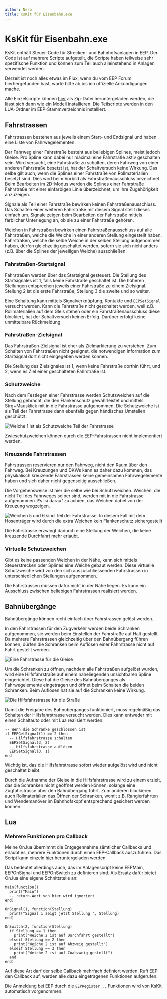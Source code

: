 ```yaml
---
author: Nero
title: KsKit für Eisenbahn.exe
---
```


# KsKit für Eisenbahn.exe

KsKit enthält Steuer-Code für Strecken- und Bahnhofsanlagen in EEP.
Der Code ist auf mehrere Scripte aufgeteilt, die Scripte haben teilweise sehr spezifische Funktion und können zum Teil auch alleinstehend in Anlagen verwendet werden.

Derzeit ist noch alles etwas im Flux, wenn du vom EEP Forum hierhergefunden hast, warte bitte ab bis ich offizielle Ankündigungen mache.

Alle Einzelscripte können [hier](https://github.com/nero/kskit/archive/refs/heads/master.zip) als Zip-Datei heruntergeladen werden, die lässt sich dann wie ein Modell installieren.
Die Teilscripte werden in den LUA-Ordner im EEP-Stammverzeichnis installiert.

## Fahrstrassen

Fahrstrassen bestehen aus jeweils einem Start- und Endsignal und haben eine Liste von Fahrwegelementen:

Der Fahrweg einer Fahrstraße besteht aus beliebigen Splines, meist jedoch Gleise.
Pro Spline kann dabei nur maximal eine Fahrstraße aktiv geschalten sein.
Wird versucht, eine Fahrstraße zu schalten, deren Fahrweg von einer anderen Fahrstraße besetzt ist, hat der Schaltversuch keine Wirkung.
Das selbe gilt auch, wenn die Splines einer Fahrstraße von Rollmaterialien besetzt sind.
Dies wird beim Vorbild als Fahrstraßenausschluss bezeichnet.
Beim Bearbeiten im 2D-Modus werden die Splines einer Fahrstraße Fahrstraße mit einer einfarbigen Linie überzeichnet, um ihre Zugehörigkeit anzuzeigen.

Signale als Teil einer Fahrstraße bewirken keinen Fahrstraßenausschluss.
Das Schalten einer weiteren Fahrstraße mit diesem Signal stellt dieses einfach um.
Signale zeigen beim Bearbeiten der Fahrstraße mittels farblicher Unterlegung an, ob sie zu einer Fahrstraße gehören.

Weichen in Fahrstraßen bewirken einen Fahrstraßenausschluss auf alle Fahrstraßen, welche die Weiche in einer anderen Stellung eingestellt haben.
Fahrstraßen, welche die selbe Weiche in der selben Stellung aufgenommen haben, dürfen gleichzeitig geschaltet werden, sofern sie sich nicht anders (z.B. über die Splines der jeweiligen Weiche) ausschließen.

### Fahrstraßen-Startsignal

Fahrstraßen werden über das Startsignal gesteuert.
Die Stellung des Startsignales ist 1, falls keine Fahrstraße geschaltet ist.
Die höheren Stellungen entsprechen jeweils einer Fahrstraße zu einem Zielsignal.
Stellung 2 ist die erste Fahrstraße, Stellung 3 die zweite und so weiter.

Eine Schaltung kann mittels Signalverknüpfung, Kontakte und `EEPSetSignal` versucht werden.
Kann die Fahrstraße nicht geschaltet werden, weil z.B. Rollmaterialien auf dem Gleis stehen oder ein Fahrstraßenausschluss diese blockiert, hat der Schaltversuch keinen Erfolg.
Darüber erfolgt keine unmittelbare Rückmeldung.

### Fahrstraßen-Zielsignal

Das Fahrstraßen-Zielsignal ist eher als Zielmarkierung zu verstehen.
Zum Schalten von Fahrstraßen nicht geeignet, die notwendigen Information zum Startsignal dort nicht eingegeben werden können.

Die Stellung des Zielsignales ist 1, wenn keine Fahrstraße dorthin führt, und 2, wenn es Ziel einer geschalteten Fahrstraße ist.

### Schutzweiche

Nach dem Festlegen einer Fahrstrasse werden Schutzweichen auf die Stellung gebracht, die den Flankenschutz gewährleistet und mittels Strg+Mausklick mit in die Fahrstrasse aufgenommen.
Die Schutzweiche ist als Teil der Fahrstrasse dann ebenfalls gegen händisches Umstellen geschützt.

![Weiche 1 ist als Schutzweiche Teil der Fahrstrasse](img/schutzweiche.png)

Zwieschutzweichen können durch die EEP-Fahrstrassen nicht implementiert werden.

### Kreuzende Fahrstrassen

Fahrstrassen reservieren nur den Fahrweg, nicht den Raum über den Fahrweg.
Bei Kreuzungen und DKWs kann es daher dazu kommen, das physikalisch kreuzende Fahrstrassen keine gemeinsamen Fahrwegelemente haben und sich daher nicht gegenseitig ausschließen.

Die Vorgehensweise ist hier die selbe wie bei Schutzweichen.
Weichen, die nicht Teil des Fahrweges selber sind, werden mit in die Fahrstrasse aufgenommen.
Es ist darauf zu achten, das Weichen dabei von der Kreuzung wegzeigen.

![Weichen 5 und 6 sind Teil der Fahrstrasse. In diesem Fall mit dem Hosenträger wird durch die extra Weichen kein Flankenschutz sichergestellt](img/kreuzung.png)

Die Fahrstrasse erzwingt dadurch eine Stellung der Weichen, die keine kreuzende Durchfahrt mehr erlaubt.

### Virtuelle Schutzweichen

Gibt es keine passenden Weichen in der Nähe, kann sich mittels Steuerstrecken oder Splines eine Weiche gebaut werden.
Diese virtuelle Schutzweiche wird von den sich auszuschliessenden Fahrstrassen in unterschiedlichen Stellungen aufgenommen.

Die Fahrstrassen müssen dafür nicht in der Nähe liegen.
Es kann ein Ausschluss zwischen beliebigen Fahrstrassen realisiert werden.

## Bahnübergänge

Bahnübergänge können recht einfach über Fahrstrassen gelöst werden.

In den Fahrstrassen für den Zugverkehr werden beide Schranken aufgenommen, sie werden beim Einstellen der Fahrstraße auf Halt gestellt.
Da mehrere Fahrstrassen gleichzeitig über den Bahnübergang führen können, dürfen die Schranken beim Auflösen einer Fahrstrasse nicht auf Fahrt gestellt werden.

![Eine Fahrstrasse für die Gleise](img/bue_fs.png)

Um die Schranken zu öffnen, nachdem alle Fahrstraßen aufgelöst wurden, wird eine Hilfsfahrstraße auf einem naheliegenden unsichtbaren Spline eingerichtet.
Diese hat die Gleise des Bahnüberganges als Fahrwegelemente eingetragen und öffnet beim Schalten die beiden Schranken.
Beim Auflösen hat sie auf die Schranken keine Wirkung.

![Die Hilfsfahrstrasse für die Straße](img/bue_hfs.png)

Damit die Freigabe des Bahnüberganges funktioniert, muss regelmäßig das Schalten der Hilfsfahrstrasse versucht werden.
Dies kann entweder mit einen Schaltauto oder mit Lua realisiert werden:

```
-- Wenn die Schranke geschlossen ist
if EEPGetSignal(1) == 2 then
  -- Hilfsfahrstrasse schalten
  EEPSetSignal(3, 2)
  -- Hilfsfahrstrasse auflösen
  EEPSetSignal(3, 1)
end
```

Wichtig ist, das die Hilfsfahrstrasse sofort wieder aufgelöst wird und nicht geschaltet bleibt.

Durch die Aufnahme der Gleise in die Hilfsfahrstrasse wird zu einem erzielt, das die Schranken nicht geöffnet werden können, solange eine Zugfahrstrasse über den Bahnübergang führt.
Zum anderen blockieren auch Rollmaterialien das Öffnen der Schranken, womit z.B. Rangierfahrten und Wendemanöver im Bahnhofskopf entsprechend gesichert werden können.

## Lua

### Mehrere Funktionen pro Callback

Meine On.lua übernimmt die Entgegennahme sämtlicher Callbacks und erlaubt es, mehrere Funktionen durch einen EEP-Callback auszuführen.
Das Script kann einzeln [hier](Install_00/On.lua) heruntergeladen werden.

Das bedeutet allerdings auch, das im Anlagenscript keine EEPMain, EEPOnSignal und EEPOnSwitch zu definieren sind.
Als Ersatz dafür bietet On.lua eine eigene Schnittstelle an:

```
Main(function()
  print("Main")
  -- return-Wert von hier wird ignoriert
end)

OnSignal(1, function(Stellung)
  print("Signal 1 zeigt jetzt Stellung ", Stellung)
end)

OnSwitch(2, function(Stellung)
  if Stellung == 1 then
    print("Weiche 2 ist auf Durchfahrt gestellt")
  elseif Stellung == 2 then
    print("Weiche 2 ist auf Abzweig gestellt")
  elseif Stellung == 3 then
    print("Weiche 2 ist auf Coabzweig gestellt")
  end
end)
```

Auf diese Art darf der selbe Callback mehrfach definiert werden.
Ruft EEP den Callback auf, werden alle dazu eingetragenen Funktionen aufgerufen.

Die Anmeldung bei EEP durch die `EEPRegister...` Funktionen wird von KsKit automatisch vorgenommen.
